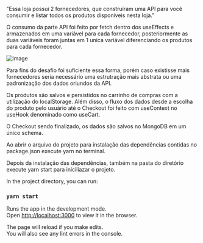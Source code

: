 "Essa loja possui 2 fornecedores, que construíram uma API para você consumir e listar todos os produtos disponíveis nesta loja."

O consumo da parte API foi feito por fetch dentro dos useEffects e armazenados em uma variável para cada fornecedor, posteriormente as duas variáveis foram juntas em 1 unica variável diferenciando os produtos para cada fornecedor.

![image](https://user-images.githubusercontent.com/71605566/139510056-d450dc11-467c-49bb-88fe-ce04e0e1a36d.png)


Para fins do desafio foi suficiente essa forma, porém caso existisse mais fornecedores seria necessário uma estrutração mais abstrata ou uma padronização dos dados oriundos da API.

Os produtos são salvos e persistidos no carrinho de compras com a utilização do localStorage. Além disso, o fluxo dos dados desde a escolha do produto pelo usuário
 até o Checkout foi feito com useContext no useHook denominado como useCart.
 
 O Checkout sendo finalizado, os dados são salvos no MongoDB em um único schema.
 
 

Ao abrir o arquivo do projeto para instalação das dependências contidas no package.json execute yarn no terminal.

Depois da instalação das dependências, também na pasta do diretório execute yarn start para iniciliazar o projeto.



In the project directory, you can run:

### `yarn start`

Runs the app in the development mode.\
Open [http://localhost:3000](http://localhost:3000) to view it in the browser.

The page will reload if you make edits.\
You will also see any lint errors in the console.

